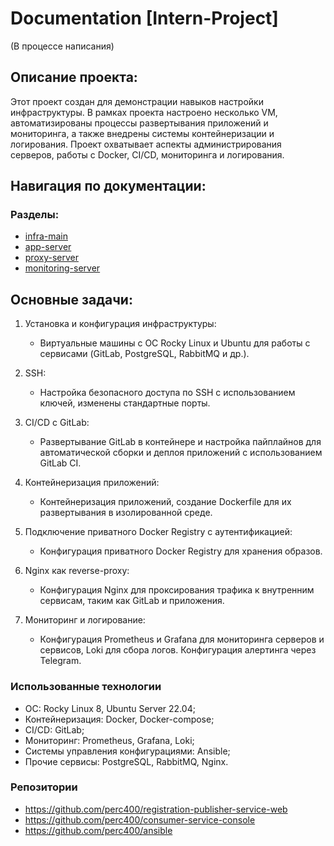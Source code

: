 # Documentation [Intern-Project]
(В процессе написания)
## Описание проекта:
Этот проект создан для демонстрации навыков настройки инфраструктуры. В рамках проекта настроено несколько VM, автоматизированы процессы развертывания приложений и мониторинга, а также внедрены системы контейнеризации и логирования. Проект охватывает аспекты администрирования серверов, работы с Docker, CI/CD, мониторинга и логирования.

## Навигация по документации:
### Разделы:
- [infra-main](infra-main/index.md)
- [app-server](app-server/index.md)
- [proxy-server](proxy-server/index.md)
- [monitoring-server](monitoring-server/index.md)

## Основные задачи:
1. Установка и конфигурация инфраструктуры:
   - Виртуальные машины с ОС Rocky Linux и Ubuntu для работы с сервисами (GitLab, PostgreSQL, RabbitMQ и др.).

2. SSH:
   - Настройка безопасного доступа по SSH с использованием ключей, изменены стандартные порты.

3. CI/CD с GitLab:
   - Развертывание GitLab в контейнере и настройка пайплайнов для автоматической сборки и деплоя приложений с использованием GitLab CI.

4. Контейнеризация приложений:
   - Контейнеризация приложений, создание Dockerfile для их развертывания в изолированной среде.

5. Подключение приватного Docker Registry с аутентификацией:
   - Конфигурация приватного Docker Registry для хранения образов.

6. Nginx как reverse-proxy:
   - Конфигурация Nginx для проксирования трафика к внутренним сервисам, таким как GitLab и приложения.

7. Мониторинг и логирование:
   - Конфигурация Prometheus и Grafana для мониторинга серверов и сервисов, Loki для сбора логов. Конфигурация алертинга через Telegram.

### Использованные технологии
- ОС: Rocky Linux 8, Ubuntu Server 22.04;
- Контейнеризация: Docker, Docker-compose;
- CI/CD: GitLab;
- Мониторинг: Prometheus, Grafana, Loki;
- Системы управления конфигурациями: Ansible;
- Прочие сервисы: PostgreSQL, RabbitMQ, Nginx.

### Репозитории
- https://github.com/perc400/registration-publisher-service-web
- https://github.com/perc400/consumer-service-console
- https://github.com/perc400/ansible
